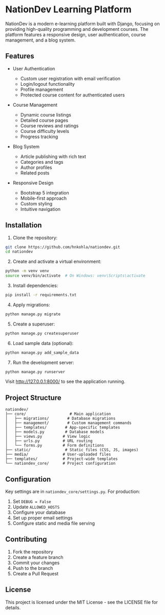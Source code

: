 # NationDev Learning Platform

NationDev is a modern e-learning platform built with Django, focusing on providing high-quality programming and development courses. The platform features a responsive design, user authentication, course management, and a blog system.

## Features

- User Authentication
  - Custom user registration with email verification
  - Login/logout functionality
  - Profile management
  - Protected course content for authenticated users

- Course Management
  - Dynamic course listings
  - Detailed course pages
  - Course reviews and ratings
  - Course difficulty levels
  - Progress tracking

- Blog System
  - Article publishing with rich text
  - Categories and tags
  - Author profiles
  - Related posts

- Responsive Design
  - Bootstrap 5 integration
  - Mobile-first approach
  - Custom styling
  - Intuitive navigation

## Installation

1. Clone the repository:
```bash
git clone https://github.com/hnkohla/nationdev.git
cd nationdev
```

2. Create and activate a virtual environment:
```bash
python -m venv venv
source venv/bin/activate  # On Windows: venv\Scripts\activate
```

3. Install dependencies:
```bash
pip install -r requirements.txt
```

4. Apply migrations:
```bash
python manage.py migrate
```

5. Create a superuser:
```bash
python manage.py createsuperuser
```

6. Load sample data (optional):
```bash
python manage.py add_sample_data
```

7. Run the development server:
```bash
python manage.py runserver
```

Visit http://127.0.0.1:8000/ to see the application running.

## Project Structure

```
nationdev/
├── core/                   # Main application
│   ├── migrations/        # Database migrations
│   ├── management/        # Custom management commands
│   ├── templates/        # App-specific templates
│   ├── models.py         # Database models
│   ├── views.py         # View logic
│   ├── urls.py          # URL routing
│   └── forms.py         # Form definitions
├── static/               # Static files (CSS, JS, images)
├── media/               # User-uploaded files
├── templates/           # Project-wide templates
└── nationdev_core/      # Project configuration
```

## Configuration

Key settings are in `nationdev_core/settings.py`. For production:

1. Set `DEBUG = False`
2. Update `ALLOWED_HOSTS`
3. Configure your database
4. Set up proper email settings
5. Configure static and media file serving

## Contributing

1. Fork the repository
2. Create a feature branch
3. Commit your changes
4. Push to the branch
5. Create a Pull Request

## License

This project is licensed under the MIT License - see the LICENSE file for details.